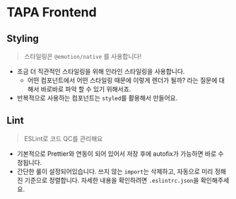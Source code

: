 # TAPA Frontend

## Styling
> 스타일링은 `@emotion/native` 를 사용합니다!

- 조금 더 직관적인 스타일링을 위해 인라인 스타일링을 사용합니다.
  - 어떤 컴포넌트에서 어떤 스타일링 때문에 이렇게 렌더가 될까? 라는 질문에 대해서 바로바로 파악 할 수 있기 위해서죠.
- 반복적으로 사용하는 컴포넌트는 `styled`를 활용해서 만들어요.


## Lint
> ESLint로 코드 QC를 관리해요

- 기본적으로 Prettier와 연동이 되어 있어서 저장 후에 autofix가 가능하면 바로 수정됩니다.
- 간단한 룰이 설정되어있습니다. 쓰지 않는 `import`는 삭제하고, 자동으로 미리 정해진 기준으로 정렬합니다. 자세한 내용을 확인하려면 `.eslintrc.json`을 확인해주세요.